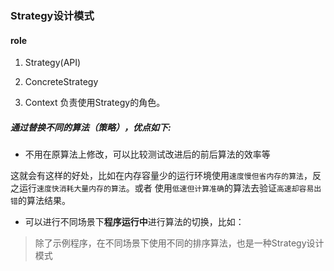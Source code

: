 ### Strategy设计模式

#### role

1. Strategy(API)

2. ConcreteStrategy

3. Context
负责使用Strategy的角色。


##### 通过替换不同的算法（策略），优点如下:

* 不用在原算法上修改，可以比较测试改进后的前后算法的效率等

这就会有这样的好处，比如在内存容量少的运行环境使用`速度慢但省内存的算法`，反之运行`速度快消耗大量内存的算法`。或者
使用`低速但计算准确`的算法去验证`高速却容易出错`的算法结果。


* 可以进行不同场景下**程序运行中**进行算法的切换，比如：

> 除了示例程序，在不同场景下使用不同的排序算法，也是一种Strategy设计模式
